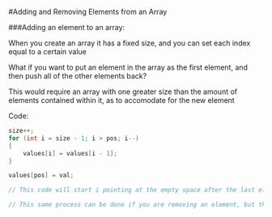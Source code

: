 #Adding and Removing Elements from an Array

###Adding an element to an array:

When you create an array it has a fixed size, and you can set each index equal to a certain value

What if you want to put an element in the array as the first element, and then push all of the other elements back?

This would require an array with one greater size than the amount of elements contained within it, as to accomodate for the new element

Code:

```java
size++;
for (int i = size - 1; i > pos; i--)
{
    values[i] = values[i - 1];
}

values[pos] = val;

// This code will start i pointing at the empty space after the last element, and will move each element in the array starting with the last one right 1 spot until it gets the the position where you want to insert the new value

// This same process can be done if you are removing an element, but then you would move all of the elements after the deleted element over to the left by one
```
